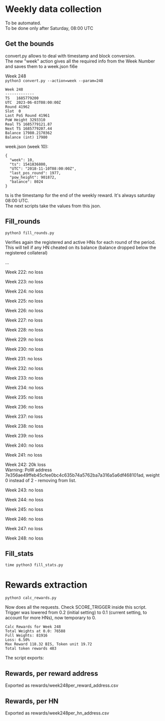 # Weekly data collection

To be automated.  
To be done only after Saturday, 08:00 UTC


## Get the bounds

convert.py allows to deal with timestamp and block conversion.  
The new "week" action gives all the required info from the Week Number and saves them to a week.json fi6e

Week 248  
`python3 convert.py --action=week --param=248`

```
Week 248
-------------
TS   1685779200
UTC  2023-06-03T08:00:00Z
Round 41962
Slot  0
Last PoS Round 41961
PoW Height 3293310
Real TS 1685779121.87
Next TS 1685779207.44
Balance 17980.2170362
Balance (int) 17980
```

week.json (week 10):
```
{
  "week": 10,
  "ts": 1541836800,
  "UTC": "2018-11-10T08:00:00Z",
  "last_pos_round": 1977,
  "pow_height": 901872,
  "balance": 8024
}
```
 
ts is the timestamp for the end of the weekly reward. It's always saturday 08:00 UTC.  
The next scripts take the values from this json.

## Fill_rounds

`python3 fill_rounds.py`  

Verifies again the registered and active HNs for each round of the period.   
This will tell if any HN cheated on its balance (balance dropped below the registered collateral)

...

Week 222:  no loss  

Week 223:  no loss  

Week 224:  no loss  

Week 225:  no loss  

Week 226:  no loss  

Week 227:  no loss  

Week 228:  no loss  

Week 229:  no loss  

Week 230:  no loss  

Week 231:  no loss  

Week 232:  no loss  

Week 233:  no loss  

Week 234:  no loss  

Week 235:  no loss  

Week 236:  no loss  

Week 237:  no loss  

Week 238:  no loss  

Week 239:  no loss  

Week 240:  no loss  

Week 241:  no loss  

Week 242:  20k loss  
Warning: PoW address 7e356ae49ffeb45cfee0bc4c635b74a5762ba7a316a5a6df468101ad, weight 0 instead of 2 - removing from list.

Week 243:  no loss  

Week 244:  no loss  

Week 245:  no loss  

Week 246:  no loss  

Week 247:  no loss  

Week 248:  no loss  

## Fill_stats

`time python3 fill_stats.py`  

# Rewards extraction

`python3 calc_rewards.py`

Now does all the requests. Check SCORE_TRIGGER inside this script.  
Trigger was lowered from 0.2 (initial setting) to 0.1 (current setting, to account for more HNs), now temporary to 0.

```
Calc Rewards for Week 248
Total Weights at 0.0: 76588
Full Weights: 81916
Loss: 6.50%
Max Reward 118.32 BIS, Token unit 19.72
Total token rewards 483

```

The script exports:
 
## Rewards, per reward address  
Exported as rewards/week248per_reward_address.csv

## Rewards, per HN
Exported as rewards/week248per_hn_address.csv

